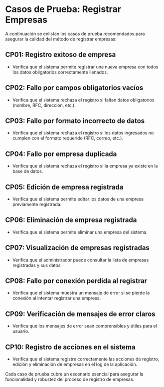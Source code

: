 # Casos de Prueba: Registrar Empresas

A continuación se enlistan los casos de prueba recomendados para asegurar la calidad del método de registrar empresas:

## CP01: Registro exitoso de empresa
- Verifica que el sistema permite registrar una nueva empresa con todos los datos obligatorios correctamente llenados.

## CP02: Fallo por campos obligatorios vacíos
- Verifica que el sistema rechaza el registro si faltan datos obligatorios (nombre, RFC, dirección, etc.).

## CP03: Fallo por formato incorrecto de datos
- Verifica que el sistema rechaza el registro si los datos ingresados no cumplen con el formato requerido (RFC, correo, etc.).

## CP04: Fallo por empresa duplicada
- Verifica que el sistema rechaza el registro si la empresa ya existe en la base de datos.

## CP05: Edición de empresa registrada
- Verifica que el sistema permite editar los datos de una empresa previamente registrada.

## CP06: Eliminación de empresa registrada
- Verifica que el sistema permite eliminar una empresa del sistema.

## CP07: Visualización de empresas registradas
- Verifica que el administrador puede consultar la lista de empresas registradas y sus datos.

## CP08: Fallo por conexión perdida al registrar
- Verifica que el sistema muestra un mensaje de error si se pierde la conexión al intentar registrar una empresa.

## CP09: Verificación de mensajes de error claros
- Verifica que los mensajes de error sean comprensibles y útiles para el usuario.

## CP10: Registro de acciones en el sistema
- Verifica que el sistema registre correctamente las acciones de registro, edición y eliminación de empresas en el log de la aplicación.

Cada caso de prueba cubre un escenario esencial para asegurar la funcionalidad y robustez del proceso de registro de empresas.
